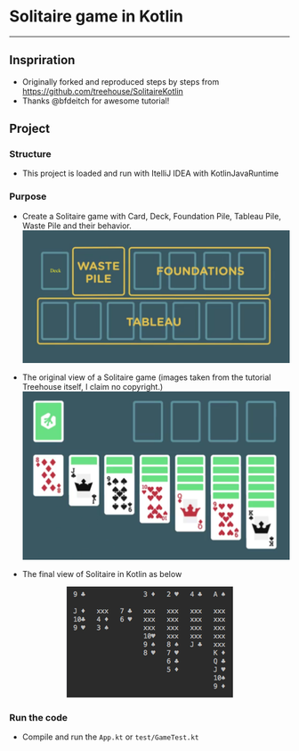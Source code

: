 # Solitaire game in Kotlin
---

## Inspriration
- Originally forked and reproduced steps by steps from https://github.com/treehouse/SolitaireKotlin
- Thanks @bfdeitch for awesome tutorial!

## Project

### Structure
- This project is loaded and run with ItelliJ IDEA with KotlinJavaRuntime

### Purpose
- Create a Solitaire game with Card, Deck, Foundation Pile, Tableau Pile, Waste Pile and their behavior.
![Definition of Object / Class in a Solitaire game](images/definition.png)

- The original view of a Solitaire game (images taken from the tutorial Treehouse itself, I claim no copyright.)
![The original view of a Solitaire game](images/original.png)

- The final view of Solitaire in Kotlin as below
<p align="center"> 
<img src="images/kotlin-solitaire.png">
</p>

### Run the code
- Compile and run the `App.kt` or `test/GameTest.kt`
